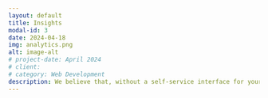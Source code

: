 ```yaml
---
layout: default
title: Insights
modal-id: 3
date: 2024-04-18
img: analytics.png
alt: image-alt
# project-date: April 2024
# client: 
# category: Web Development
description: We believe that, without a self-service interface for your analysts and marketers to interact with, data is valueless. Kuara provides a friendly analytics fornt-end for your team to interact with and extract insights from.
---
```

